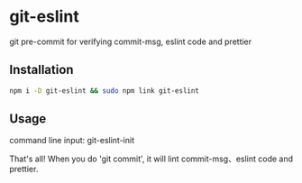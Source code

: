 # git-eslint

git pre-commit for verifying commit-msg, eslint code and prettier

## Installation

```bash
npm i -D git-eslint && sudo npm link git-eslint
```

## Usage

command line input: git-eslint-init

That's all!
When you do 'git commit', it will lint commit-msg、eslint code and prettier.
